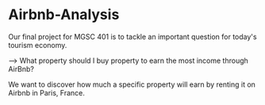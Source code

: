 # Airbnb-Analysis
Our final project for MGSC 401 is to tackle an important question for today's tourism economy. 

--> What property should I buy property to earn the most income through AirBnb? 

We want to discover how much a specific property will earn by renting it on Airbnb in Paris, France. 
